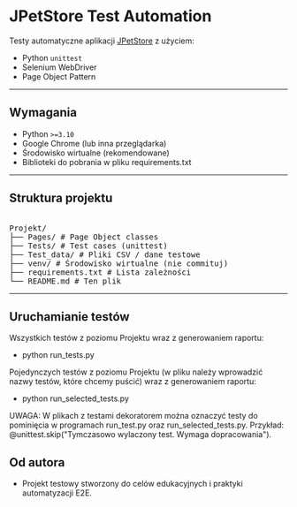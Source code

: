 # JPetStore Test Automation

Testy automatyczne aplikacji [JPetStore](https://petstore.octoperf.com) z użyciem:
- Python `unittest`
- Selenium WebDriver
- Page Object Pattern

---

## Wymagania

- Python `>=3.10`
- Google Chrome (lub inna przeglądarka)
- Środowisko wirtualne (rekomendowane)
- Biblioteki do pobrania w pliku requirements.txt

---

## Struktura projektu

<pre> 
Projekt/ 
├── Pages/ # Page Object classes 
├── Tests/ # Test cases (unittest) 
├── Test_data/ # Pliki CSV / dane testowe 
├── venv/ # Środowisko wirtualne (nie commituj) 
├── requirements.txt # Lista zależności 
└── README.md # Ten plik </pre>

---

## Uruchamianie testów

Wszystkich testów z poziomu Projektu wraz z generowaniem raportu:

- python run_tests.py

Pojedynczych testów z poziomu Projektu (w pliku należy wprowadzić nazwy testów, które chcemy puścić) wraz z generowaniem raportu:

- python run_selected_tests.py

UWAGA: W plikach z testami dekoratorem można oznaczyć testy do pominięcia w programach run_test.py oraz run_selected_tests.py. Przykład: @unittest.skip("Tymczasowo wylaczony test. Wymaga dopracowania").

## Od autora

- Projekt testowy stworzony do celów edukacyjnych i praktyki automatyzacji E2E.